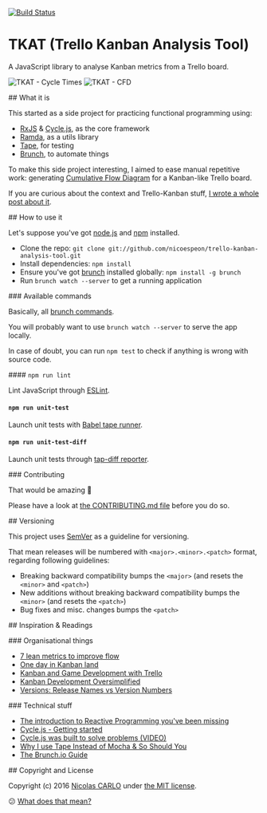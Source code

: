 [![Build Status](https://travis-ci.org/nicoespeon/trello-kanban-analysis-tool.svg?branch=develop)](https://travis-ci.org/nicoespeon/trello-kanban-analysis-tool)

# TKAT (Trello Kanban Analysis Tool)

A JavaScript library to analyse Kanban metrics from a Trello board.

![TKAT - Cycle Times](https://cdn-images-1.medium.com/max/1600/1*w013ZiO5dqFOxUwFXBOwVA.png)
![TKAT - CFD](https://cdn-images-1.medium.com/max/1600/1*Vrh8lfC_u58NwMmK1OElCw.png)

## What it is

This started as a side project for practicing functional programming using:

- [RxJS](https://github.com/Reactive-Extensions/RxJS) & [Cycle.js](http://cycle.js.org/), as the core framework
- [Ramda](http://ramdajs.com/), as a utils library
- [Tape](https://github.com/substack/tape), for testing
- [Brunch](http://brunch.io/), to automate things

To make this side project interesting, I aimed to ease manual repetitive work: generating [Cumulative Flow Diagram](http://brodzinski.com/2013/07/cumulative-flow-diagram.html) for a Kanban-like Trello board.

If you are curious about the context and Trello-Kanban stuff, [I wrote a whole post about it](https://medium.com/@nicoespeon/kanban-and-game-development-with-trello-8819b33f83dc#.qmfuy8pev).

## How to use it

Let's suppose you've got [node.js](https://nodejs.org) and [npm](https://www.npmjs.com/) installed.

- Clone the repo: `git clone git://github.com/nicoespeon/trello-kanban-analysis-tool.git`
- Install dependencies: `npm install`
- Ensure you've got [brunch](http://brunch.io/) installed globally: `npm install -g brunch`
- Run `brunch watch --server` to get a running application

### Available commands

Basically, all [brunch commands](https://github.com/brunch/brunch/blob/master/docs/commands.md).

You will probably want to use `brunch watch --server` to serve the app locally.

In case of doubt, you can run `npm test` to check if anything is wrong with source code.

#### `npm run lint`

Lint JavaScript through [ESLint](http://eslint.org/).

#### `npm run unit-test`

Launch unit tests with [Babel tape runner](https://github.com/wavded/babel-tape-runner).

#### `npm run unit-test-diff`

Launch unit tests through [tap-diff reporter](https://www.npmjs.com/package/tap-diff).

### Contributing

That would be amazing :metal:

Please have a look at [the CONTRIBUTING.md file](https://github.com/nicoespeon/trello-kanban-analysis-tool/blob/develop/CONTRIBUTING.md) before you do so.

## Versioning

This project uses [SemVer](http://semver.org/) as a guideline for versioning.

That mean releases will be numbered with `<major>.<minor>.<patch>` format, regarding following guidelines:

- Breaking backward compatibility bumps the `<major>` (and resets the `<minor>` and `<patch>`)
- New additions without breaking backward compatibility bumps the `<minor>` (and resets the `<patch>`)
- Bug fixes and misc. changes bumps the `<patch>`

## Inspiration & Readings

### Organisational things

- [7 lean metrics to improve flow](http://leankit.com/learn/kanban/lean-flow-metrics/)
- [One day in Kanban land](http://blog.crisp.se/2009/06/26/henrikkniberg/1246053060000)
- [Kanban and Game Development with Trello](https://medium.com/@nicoespeon/kanban-and-game-development-with-trello-8819b33f83dc#.qmfuy8pev)
- [Kanban Development Oversimplified](http://jpattonassociates.com/kanban_oversimplified/)
- [Versions: Release Names vs Version Numbers](https://github.com/cloverfield-tools/cf-package/blob/master/template/docs/contributing/versions/index.md#versions-release-names-vs-version-numbers)

### Technical stuff

- [The introduction to Reactive Programming you've been missing](https://gist.github.com/staltz/868e7e9bc2a7b8c1f754)
- [Cycle.js - Getting started](http://cycle.js.org/getting-started.html)
- [Cycle.js was built to solve problems (VIDEO)](https://www.youtube.com/watch?v=Rj8ZTRVka4E)
- [Why I use Tape Instead of Mocha & So Should You](https://medium.com/javascript-scene/why-i-use-tape-instead-of-mocha-so-should-you-6aa105d8eaf4#.o6d9u4azh)
- [The Brunch.io Guide](https://github.com/brunch/brunch-guide#readme)

## Copyright and License

Copyright (c) 2016 [Nicolas CARLO](https://twitter.com/nicoespeon) under [the MIT license](https://github.com/nicoespeon/trello-kanban-analysis-tool/blob/develop/LICENSE.md).

:confused: [What does that mean?](http://choosealicense.com/licenses/mit/)
